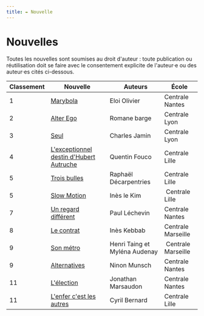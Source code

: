 ```yaml
---
title: ✒️ Nouvelle
---
```


# Nouvelles

<head>
    <meta name="robots" content="noindex" />
</head>

Toutes les nouvelles sont soumises au droit d'auteur : toute publication ou
réutilisation doit se faire avec le consentement explicite de l'auteur‧e ou
des auteur‧es cités ci-dessous.

| Classement | Nouvelle |  Auteurs | École |
| -- | -- | -- | -- |
| 1 | [Marybola](https://drive.google.com/file/d/1cG1Pa1mrRNaRAKvXF1L3B1INqpodE83J/view?usp=share_link)  | Eloi Olivier | Centrale Nantes |
| 2 | [Alter Ego](https://drive.google.com/file/d/1OXncv8dNEsKU2howSrtlLsLVQlG4L4vx/view?usp=share_link) | Romane barge | Centrale Lyon |
| 3 | [Seul](https://drive.google.com/file/d/1EpssPSjBqwsXd8Yzks9KvHkP81hS2pC5/view?usp=share_link) | Charles Jamin | Centrale Lyon |
| 4 | [L'exceptionnel destin d'Hubert Autruche](https://drive.google.com/file/d/10PlI_HghyI04IymB4Yjme6iHeLRUuQER/view?usp=share_link) | Quentin Fouco | Centrale Lille |
| 5 | [Trois bulles](https://drive.google.com/file/d/1NZ2HvyKiALtOgXSAFmroYiB9wQPebUyF/view?usp=share_link) | Raphaël Décarpentries | Centrale Lille |
| 5 | [Slow Motion](https://drive.google.com/file/d/1nGVxlP7hduFOMD1vgzoLuCfUphlIsk-k/view?usp=share_link) | Inès le Kim | Centrale Lille | [lien |
| 7 | [Un regard différent](https://drive.google.com/file/d/1bo4FbjAonEQEN5Fdn1wa6CLXTl-ha7zY/view?usp=share_link) | Paul Léchevin | Centrale Nantes |
| 8 | [Le contrat](https://drive.google.com/file/d/1PgCTg6--ykf1YV8mi_cq9UWM0Z_8eM7j/view?usp=share_link) | Inès Kebbab | Centrale Marseille |
| 9 | [Son métro](https://drive.google.com/file/d/1VrxgrojFW08-ifTz1Rg8rxHp8j90dMGt/view?usp=share_link) | Henri Taing et Myléna Audenay | Centrale Marseille | [lien |
| 9 | [Alternatives](https://drive.google.com/file/d/1iEnfmaq3BRkCWQGxoiMhLxpv60rLEaUl/view?usp=share_link) | Ninon Munsch | Centrale Nantes | [lien |
| 11 | [L'élection](https://drive.google.com/file/d/1Rb4W-urwvs985wIJ-FltDjNO5CkNOtx1/view?usp=share_link) | Jonathan Marsaudon | Centrale Nantes |
| 11 | [L'enfer c'est les autres](https://drive.google.com/file/d/1kMuvdYBAdOxwxVOUkxDvhzFpD4tUtCah/view?usp=share_link) | Cyril Bernard | Centrale Lille |
